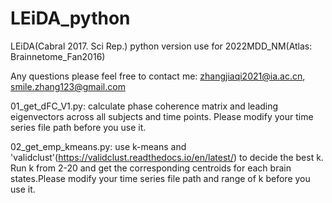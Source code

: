 # LEiDA_python

LEiDA(Cabral 2017. Sci Rep.) python version use for 2022MDD_NM(Atlas: Brainnetome_Fan2016)

Any questions please feel free to contact me: zhangjiaqi2021@ia.ac.cn, smile.zhang123@gmail.com


01_get_dFC_V1.py: calculate phase coherence matrix and leading eigenvectors across all subjects and time points. Please modify your time series file path before you use it.

02_get_emp_kmeans.py: use k-means and 'validclust'(https://validclust.readthedocs.io/en/latest/) to decide the best k. Run k from 2-20 and get the corresponding centroids for each brain states.Please modify your time series file path and range of k before you use it.
